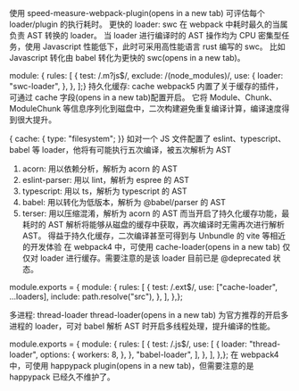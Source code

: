 
使用 speed-measure-webpack-plugin(opens in a new tab) 可评估每个 loader/plugin 的执行耗时。
更快的 loader: swc
在 webpack 中耗时最久的当属负责 AST 转换的 loader。
当 loader 进行编译时的 AST 操作均为 CPU 密集型任务，使用 Javascript 性能低下，此时可采用高性能语言 rust 编写的 swc。
比如 Javascript 转化由 babel 转化为更快的 swc(opens in a new tab)。

module: {  rules: [    {      test: /\.m?js$/,      exclude: /(node_modules)/,      use: {        loader: "swc-loader",      },    },  ];}
持久化缓存: cache
webpack5 内置了关于缓存的插件，可通过 cache 字段(opens in a new tab)配置开启。
它将 Module、Chunk、ModuleChunk 等信息序列化到磁盘中，二次构建避免重复编译计算，编译速度得到很大提升。

{  cache: {    type: "filesystem";  }}
如对一个 JS 文件配置了 eslint、typescript、babel 等 loader，他将有可能执行五次编译，被五次解析为 AST
1. acorn: 用以依赖分析，解析为 acorn 的 AST
2. eslint-parser: 用以 lint，解析为 espree 的 AST
3. typescript: 用以 ts，解析为 typescript 的 AST
4. babel: 用以转化为低版本，解析为 @babel/parser 的 AST
5. terser: 用以压缩混淆，解析为 acorn 的 AST
而当开启了持久化缓存功能，最耗时的 AST 解析将能够从磁盘的缓存中获取，再次编译时无需再次进行解析 AST。
得益于持久化缓存，二次编译甚至可得到与 Unbundle 的 vite 等相近的开发体验
在 webpack4 中，可使用 cache-loader(opens in a new tab) 仅仅对 loader 进行缓存。需要注意的是该 loader 目前已是 @deprecated 状态。

module.exports = {  module: {    rules: [      {        test: /\.ext$/,        use: ["cache-loader", ...loaders],        include: path.resolve("src"),      },    ],  },};

多进程: thread-loader
thread-loader(opens in a new tab) 为官方推荐的开启多进程的 loader，可对 babel 解析 AST 时开启多线程处理，提升编译的性能。

module.exports = {  module: {    rules: [      {        test: /\.js$/,        use: [          {            loader: "thread-loader",            options: {              workers: 8,            },          },          "babel-loader",        ],      },    ],  },};
在 webpack4 中，可使用 happypack plugin(opens in a new tab)，但需要注意的是 happypack 已经久不维护了。